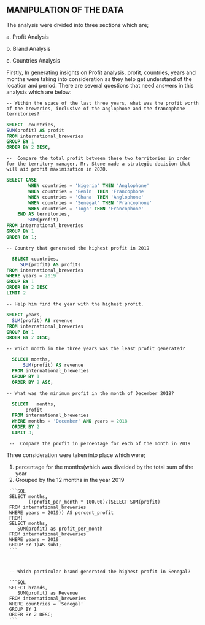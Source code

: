 ## MANIPULATION OF THE DATA

The analysis were divided into three sections which are;

a. Profit Analysis

b. Brand Analysis

c. Countries Analysis


Firstly, In generating insights on Profit analysis, profit, countries, years and months were taking into consideration as they help get understand of the location and period. 
There are several questions that need answers in this analysis which are below:

    -- Within the space of the last three years, what was the profit worth of the breweries, inclusive of the anglophone and the francophone territories?
 
 ```SQL
 SELECT  countries,
 SUM(profit) AS profit
 FROM international_breweries
 GROUP BY 1
 ORDER BY 2 DESC;      
 ```

    --  Compare the total profit between these two territories in order for the territory manager, Mr. Stone made a strategic decision that will aid profit maximization in 2020.
    
```SQL
SELECT CASE 
		WHEN countries = 'Nigeria' THEN 'Anglophone'
		WHEN countries = 'Benin' THEN 'Francophone'
		WHEN countries = 'Ghana' THEN 'Anglophone'
		WHEN countries = 'Senegal' THEN 'Francophone'
		WHEN countries = 'Togo' THEN 'Francophone'	
	END AS territories,
	    SUM(profit)   
FROM international_breweries
GROUP BY 1
ORDER BY 1;
```

    -- Country that generated the highest profit in 2019
 
 ```SQL
   SELECT countries, 
   	  SUM(profit) AS profits
 FROM international_breweries
 WHERE years = 2019
 GROUP BY 1
 ORDER BY 2 DESC
 LIMIT 2
 
 ```
 
    -- Help him find the year with the highest profit.
  ```SQL
 SELECT years,
 	SUM(profit) AS revenue
 FROM international_breweries
 GROUP BY 1
 ORDER BY 2 DESC;
 ```
 
    -- Which month in the three years was the least profit generated?
  ```SQL
    SELECT months,
 		SUM(profit) AS revenue
    FROM international_breweries
    GROUP BY 1
    ORDER BY 2 ASC;
```

    -- What was the minimum profit in the month of December 2018?
  ```SQL
    SELECT   months,
	     profit
    FROM international_breweries
    WHERE months = 'December' AND years = 2018
    ORDER BY 2 
    LIMIT 3;
```

     --  Compare the profit in percentage for each of the month in 2019
   Three consideration were taken into place which were;
   
   1. percentage for the months(which was diveided by the total sum of the year
   2.  Grouped by the 12 months in the year 2019
   
     ```SQL
     SELECT months, 
            ((profit_per_month * 100.00)/(SELECT SUM(profit)
     FROM international_breweries
     WHERE years = 2019)) AS percent_profit			
     FROM(
     SELECT months,
		SUM(profit) as profit_per_month
     FROM international_breweries
     WHERE years = 2019
     GROUP BY 1)AS sub1;
     ```
     
     
     
     -- Which particular brand generated the highest profit in Senegal?
     
     ```SQL 
     SELECT brands,
		SUM(profit) as Revenue
     FROM international_breweries
     WHERE countries = 'Senegal'
     GROUP BY 1
     ORDER BY 2 DESC;
     ```

